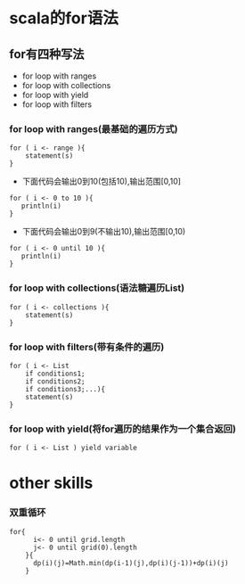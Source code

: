 # scala的for语法

## for有四种写法
+ for loop with ranges  
+ for loop with collections 
+ for loop with yield   
+ for loop with filters 
### for loop with ranges(最基础的遍历方式)
```
for ( i <- range ){
    statement(s)
}
```
+ 下面代码会输出0到10(包括10),输出范围[0,10]
```
for ( i <- 0 to 10 ){
   println(i)
}
```
+ 下面代码会输出0到9(不输出10),输出范围[0,10)
```
for ( i <- 0 until 10 ){
   println(i)
}
```
### for loop with collections(语法糖遍历List)
```
for ( i <- collections ){
    statement(s)
}
```
### for loop with filters(带有条件的遍历)
```
for ( i <- List 
    if conditions1;
    if conditions2;
    if conditions3;...){
    statement(s)
}
```
### for loop with yield(将for遍历的结果作为一个集合返回)
```
for ( i <- List ) yield variable
```
# other skills
### 双重循环
```
for{
      i<- 0 until grid.length
      j<- 0 until grid(0).length
    }{
      dp(i)(j)=Math.min(dp(i-1)(j),dp(i)(j-1))+dp(i)(j)
    }
```
